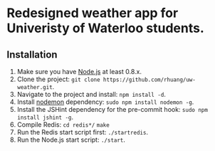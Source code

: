 Redesigned weather app for Univeristy of Waterloo students.
===========================================================

Installation
------------

1. Make sure you have [Node.js](http://nodejs.org/ "Node.js") at least 0.8.x.
2. Clone the project: `git clone https://github.com/rhuang/uw-weather.git`.  
3. Navigate to the project and install: `npm install -d`.  
4. Install [nodemon](https://github.com/remy/nodemon) dependency: `sudo npm install nodemon -g`.  
5. Install the JSHint dependency for the pre-commit hook: `sudo npm install jshint -g`.
6. Compile Redis: `cd redis*/` `make`
7. Run the Redis start script first: `./startredis`.
8. Run the Node.js start script: `./start`.  

